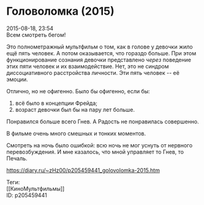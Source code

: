 Головоломка (2015)
===================

   
 2015-08-18, 23:54   
  Всем смотреть бегом!   
   
 Это полнометражный мультфильм о том, как в голове у девочки жило ещё пять человек. А потом оказывается, что гораздо больше. При этом функционирование сознания девочки представлено  *через*  поведение этих пяти человек и их взаимодействие. Нет, это не синдром диссоциативного расстройства личности. Эти пять человек -- её эмоции.   
   
 Отлично, но не офигенно. Было бы офигенно, если бы:   
 1) всё было в концепции Фрейда;   
 2) возраст девочки был бы на пару лет больше.   
   
 Понравился больше всего Гнев. А Радость не понравилась совершенно.   
   
 В фильме очень много смешных и тонких моментов.   
   
 Смотреть на ночь было ошибкой: всю ночь не мог уснуть от нервного перевозбуждения. И мне казалось, что мной управляет то Гнев, то Печаль.   
    
 <https://diary.ru/~zHz00/p205459441_golovolomka-2015.htm>   
   
 Теги:   
 [[КиноМультфильмы]]   
 ID: p205459441